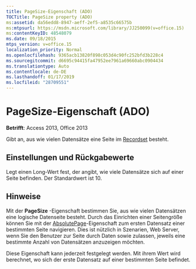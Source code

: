 ```yaml
---
title: PageSize-Eigenschaft (ADO)
TOCTitle: PageSize property (ADO)
ms:assetid: da56edd8-8947-aeff-2ef5-a8535c66575b
ms:mtpsurl: https://msdn.microsoft.com/library/JJ250099(v=office.15)
ms:contentKeyID: 48548079
ms.date: 09/18/2015
mtps_version: v=office.15
localization_priority: Normal
ms.openlocfilehash: 9365acb13820f898c053d4c90fc252bfd3b228c4
ms.sourcegitcommit: d6695c94415fa47952ee7961a69660abc0904434
ms.translationtype: Auto
ms.contentlocale: de-DE
ms.lasthandoff: 01/17/2019
ms.locfileid: "28709551"
---
```

# <a name="pagesize-property-ado"></a>PageSize-Eigenschaft (ADO)


**Betrifft**: Access 2013, Office 2013

Gibt an, aus wie vielen Datensätze eine Seite im [Recordset](recordset-object-ado.md) besteht.

## <a name="settings-and-return-values"></a>Einstellungen und Rückgabewerte

Legt einen Long-Wert fest, der angibt, wie viele Datensätze sich auf einer Seite befinden. Der Standardwert ist 10.

## <a name="remarks"></a>Hinweise

Mit der **PageSize** -Eigenschaft bestimmen Sie, aus wie vielen Datensätzen eine logische Datenseite besteht. Durch das Einrichten einer Seitengröße können Sie mit der [AbsolutePage](absolutepage-property-ado.md)-Eigenschaft zum ersten Datensatz einer bestimmten Seite navigieren. Dies ist nützlich in Szenarien, Web Server, wenn Sie den Benutzer zur Seite durch Daten sowie zulassen, jeweils eine bestimmte Anzahl von Datensätzen anzuzeigen möchten.

Diese Eigenschaft kann jederzeit festgelegt werden. Mit ihrem Wert wird berechnet, wo sich der erste Datensatz auf einer bestimmten Seite befindet.

